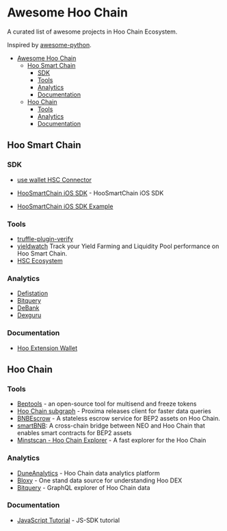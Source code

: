 # Awesome Hoo Chain

A curated list of awesome projects in Hoo Chain Ecosystem.

Inspired by [awesome-python](https://github.com/vinta/awesome-python/).

- [Awesome Hoo Chain](#awesome-hoo-chain)
  - [Hoo Smart Chain](#hoo-smart-chain)
    - [SDK](#sdk)
    - [Tools](#tools)
    - [Analytics](#analytics)
    - [Documentation](#documentation)
  - [Hoo Chain](#hoo-chain)
    - [Tools](#tools-1)
    - [Analytics](#analytics-1)
    - [Documentation](#documentation-1)


## Hoo Smart Chain

### SDK

* [use wallet HSC Connector](https://github.com/aragon/use-wallet/tree/master/examples)

* [HooSmartChain iOS SDK](https://github.com/centerprime/HooSmartChain-iOS-SDK) - HooSmartChain iOS SDK

* [HooSmartChain iOS SDK Example](https://github.com/centerprime/HooSmartChain-iOS-Wallet-Sample)

### Tools

* [truffle-plugin-verify](https://github.com/rkalis/truffle-plugin-verify)
* [yieldwatch](https://yieldwatch.net/) Track your Yield Farming and Liquidity Pool performance on Hoo Smart Chain.
* [HSC Ecosystem](https://github.com/hoo-chain/hsc-ecosystem)

### Analytics

* [Defistation](https://www.defistation.io/)
* [Bitquery](https://bitquery.io/blog/hoo-smart-chain-api)
* [DeBank](https://debank.com/projects?type=hsc)
* [Dexguru](https://dex.guru/)

### Documentation

* [Hoo Extension Wallet](https://hoo-wallet.gitbook.io/hoo-chain-extension-wallet)

## Hoo Chain

### Tools

* [Beptools](https://beptools.org/) - an open-source tool for multisend and freeze tokens
* [Hoo Chain subgraph](https://github.com/proxima-one/hoo-chain-subgraph) - Proxima releases client for faster data queries
* [BNBEscrow](https://gitlab.com/canyacoin/canwork/bepescrow) - A stateless escrow service for BEP2 assets on Hoo Chain.
* [smartBNB](https://github.com/safudex/smartbnb): A cross-chain bridge between NEO and Hoo Chain that enables smart contracts for BEP2 assets
* [Minstscan - Hoo Chain Explorer](https://hoo.mintscan.io/) - A fast explorer for the Hoo Chain

### Analytics

* [DuneAnalytics](https://explore.duneanalytics.com/public/dashboards/orYVVlec8ZaUrLr9yfDW0eyAZKMYt06Uab7qDPlx) - Hoo Chain data analytics platform
* [Bloxy](https://stat.bloxy.info/superset/dashboard/hoo/?standalone=true) - One stand data source for understanding Hoo DEX
* [Bitquery](https://explorer.bitquery.io/hoo) - GraphQL explorer of Hoo Chain data

### Documentation

* [JavaScript Tutorial](https://docs.beptools.org/) - JS-SDK tutorial
